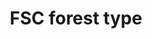 ---
title: 'FSC forest type'
field: 'fsc.focus.forestType'
slug: 'fsc-focus-foresttype'
description: 'Indicate the type(s) included in the coverage of the resource'
comment: 'select from control list'
required: False
vocabulary: 'vocabulary.txt'
module: 'Scope'
cluster: 'Fsc'
policy: 'Controlled value. Multi select from control list.'
layout: 'fsc'
---